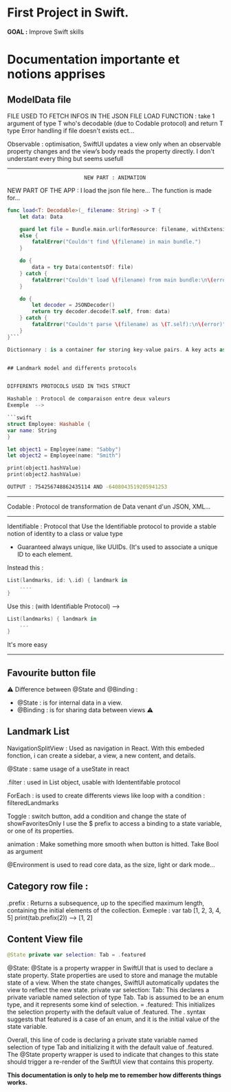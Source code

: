 # First Project in Swift.

**GOAL :** Improve Swift skills

# Documentation importante et notions apprises

## ModelData file

FILE USED TO FETCH INFOS IN THE JSON FILE
     LOAD FUNCTION : take 1 argument of type T who's decodable (due to Codable protocol) and return T type
     Error handling if file doesn't exists ect...

Observable : optimisation, SwiftUI updates a view only when an observable property changes and the view’s body reads the property directly. I don't understant every thing but seems usefull

---------------------------------------------------------------------------------------

                             NEW PART : ANIMATION

NEW PART OF THE APP : I load the json file here... The function is made for...

```swift
func load<T: Decodable>(_ filename: String) -> T {
    let data: Data

    guard let file = Bundle.main.url(forResource: filename, withExtension: nil)
    else {
        fatalError("Couldn't find \(filename) in main bundle.")
    }

    do {
        data = try Data(contentsOf: file)
    } catch {
        fatalError("Couldn't load \(filename) from main bundle:\n\(error)")
    }

    do {
        let decoder = JSONDecoder()
        return try decoder.decode(T.self, from: data)
    } catch {
        fatalError("Couldn't parse \(filename) as \(T.self):\n\(error)")
    }
}```

Dictionnary : is a container for storing key-value pairs. A key acts as a unique identifier for the value.


## Landmark model and differents protocols


DIFFERENTS PROTOCOLS USED IN THIS STRUCT

Hashable : Protocol de comparaison entre deux valeurs
Exemple  --> 

```swift  
struct Employee: Hashable {
var name: String
}

let object1 = Employee(name: "Sabby")
let object2 = Employee(name: "Smith")

print(object1.hashValue)
print(object2.hashValue)
```

```bash
OUTPUT : 754256748862435114 AND -6408043519205941253
```

-----------------------------------------------------

Codable : Protocol de transformation de Data venant d'un JSON, XML...

-----------------------------------------------------

Identifiable : Protocol that Use the Identifiable protocol to provide a stable notion of                                                  identity to a class or value type

- Guaranteed always unique, like UUIDs. (It's used to associate a unique ID to each element.

Instead this : 

```swift
List(landmarks, id: \.id) { landmark in
    ....
}
``````
Use this : (with Identifiable Protocol) --> 

```swift
List(landmarks) { landmark in
    ...
}
```

It's more easy
    
-----------------------------------------------------

## Favourite button file 

⚠️ Difference between @State and @Binding :
- @State : is for internal data in a view.
- @Binding :  is for sharing data between views ⚠️

## Landmark List 

NavigationSplitView : Used as navigation in React.
With this embeded fonction, i can create a sidebar, a view, a new content, and details.

@State : same usage of a useState in react

.filter : used in List object, usable with Idententifable protocol

ForEach : is used to create differents views like loop with a condition :  filteredLandmarks

Toggle : switch button, add a condition and change the state of showFavoritesOnly
I use the $ prefix to access a binding to a state variable, or one of its properties.

animation : Make something more smooth when button is hitted. Take Bool as argument

@Environment is used to read core data, as the size, light or dark mode...

## Category row file :

.prefix : Returns a subsequence, up to the specified maximum length, containing the initial elements of the collection.
Exmeple : var tab [1, 2, 3, 4, 5]
          print(tab.prefix(2))
          --> [1, 2]


## Content View file

```swift
@State private var selection: Tab = .featured
```

@State: @State is a property wrapper in SwiftUI that is used to declare a state property. State properties are used to store and manage the mutable state of a view. When the state changes, SwiftUI automatically updates the view to reflect the new state.
private var selection: Tab: This declares a private variable named selection of type Tab. Tab is assumed to be an enum type, and it represents some kind of selection.
= .featured: This initializes the selection property with the default value of .featured. The . syntax suggests that featured is a case of an enum, and it is the initial value of the state variable.

Overall, this line of code is declaring a private state variable named selection of type Tab and initializing it with the default value of .featured. The @State property wrapper is used to indicate that changes to this state should trigger a re-render of the SwiftUI view that contains this property.

**This documentation is only to help me to remember how differents things works.**